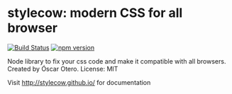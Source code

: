 # stylecow: modern CSS for all browser

[![Build Status](https://travis-ci.org/stylecow/stylecow.svg?branch=master)](https://travis-ci.org/stylecow/stylecow)
[![npm version](https://badge.fury.io/js/stylecow.svg)](http://badge.fury.io/js/stylecow)

Node library to fix your css code and make it compatible with all browsers. Created by Óscar Otero. License: MIT

Visit http://stylecow.github.io/ for documentation
